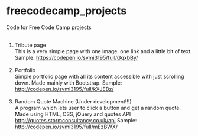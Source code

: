 # freecodecamp_projects
Code for Free Code Camp projects
<br><br>
1. Tribute page<br>
This is a very simple page with one image, one link and a little bit of text. Sample: https://codepen.io/svmi3195/full/GqxbBy/<br><br>
2. Portfolio<br>
Simple portfolio page with all its content accessible with just scrolling down. Made mainly with Bootstrap. Sample: http://codepen.io/svmi3195/full/kXJEBz/ <br><br>
3. Random Quote Machine (Under development!!!)<br>
A program which lets user to click a button and get a random quote. Made using HTML, CSS, jQuery and quotes API http://quotes.stormconsultancy.co.uk/api Sample: http://codepen.io/svmi3195/full/mEzBWX/ <br><br>

